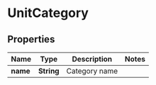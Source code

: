 
# UnitCategory

## Properties
Name | Type | Description | Notes
------------ | ------------- | ------------- | -------------
**name** | **String** | Category name | 



